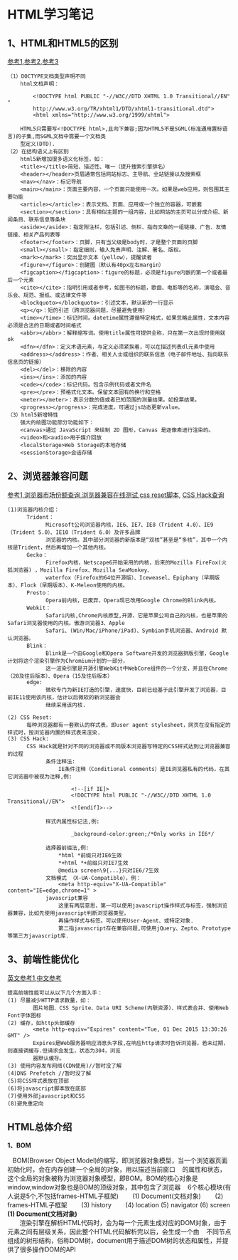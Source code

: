 
# HTML学习笔记
## 1、HTML和HTML5的区别
[参考1](http://blog.csdn.net/coco379/article/details/52938071),[参考2](http://www.duanliang920.com/learn/web/html5/230.html),[参考3](http://blog.csdn.net/zhouziyu2011/article/details/58588947)


    （1）DOCTYPE文档类型声明不同
        html文档声明：
```
        <!DOCTYPE html PUBLIC "-//W3C//DTD XHTML 1.0 Transitional//EN" "
        http://www.w3.org/TR/xhtml1/DTD/xhtml1-transitional.dtd">
        <html xmlns="http://www.w3.org/1999/xhtml">
````
        HTML5只需要写<!DOCTYPE html>,且向下兼容;因为HTML5不是SGML(标准通用置标语言)的子集,而SGML文档中需要一个文档类
        型定义(DTD).
    （2）在结构语义上有区别
        html5新增加很多语义化标签，如：
        <title></title>简短、描述性、唯一（提升搜索引擎排名）
        <header></header>页眉通常包括网站标志、主导航、全站链接以及搜索框
        <nav></nav>：标记导航
        <main></main>：页面主要内容，一个页面只能使用一次。如果是web应用，则包围其主要功能
        <article></article>：表示文档、页面、应用或一个独立的容器，可嵌套
        <section></section>：具有相似主题的一组内容，比如网站的主页可以分成介绍、新闻条目、联系信息等条块
        <aside></aside>：指定附注栏，包括引述、侧栏、指向文章的一组链接、广告、友情链接、相关产品列表等
        <footer></footer>：页脚，只有当父级是body时，才是整个页面的页脚
        <small></small>：指定细则，输入免责声明、注解、署名、版权。
        <mark></mark>：突出显示文本（yellow），提醒读者
        <figure></figure>：创建图（默认有40px左右margin）
        <figcaption></figcaption>：figure的标题，必须是figure内嵌的第一个或者最后一个元素
        <cite></cite>：指明引用或者参考，如图书的标题，歌曲、电影等的名称，演唱会、音乐会、规范、报纸、或法律文件等
        <blockquoto></blockquoto>：引述文本，默认新的一行显示
        <q></q>：短的引述（跨浏览器问题，尽量避免使用）
        <time></time>：标记时间。datetime属性遵循特定格式，如果忽略此属性，文本内容必须是合法的日期或者时间格式
        <abbr></abbr>：解释缩写词。使用title属性可提供全称，只在第一次出现时使用就ok
        <dfn></dfn>：定义术语元素，与定义必须紧挨着，可以在描述列表dl元素中使用
        <address></address>：作者、相关人士或组织的联系信息（电子邮件地址、指向联系信息页的链接）
        <del></del>：移除的内容
        <ins></ins>：添加的内容
        <code></code>：标记代码。包含示例代码或者文件名
        <pre></pre>：预格式化文本。保留文本固有的换行和空格
        <meter></meter>：表示分数的值或者已知范围的测量结果。如投票结果。
        <progress></progress>：完成进度。可通过js动态更新value。
    （3）html5新增特性
        强大的绘图功能部分功能如下：
        <canvas>通过 JavaScript 来绘制 2D 图形，Canvas 是逐像素进行渲染的。
        <video>和<audio>用于媒介回放
        <localStorage>Web Storage的本地存储
        <sessionStorage>会话存储
        
## 2、浏览器兼容问题
[参考1](https://www.cnblogs.com/zhangyongl/p/6154981.html#undefined),[浏览器市场份额查询](https://www.netmarketshare.com),[浏览器兼容在线测试](http://browsershots.org/),[css reset脚本](http://cssreset.com/),
[CSS Hack查询](http://browserhacks.com/)

    (1)浏览器内核介绍：
          Trident：
                Microsoft公司浏览器内核，IE6、IE7、IE8（Trident 4.0）、IE9（Trident 5.0）、IE10（Trident 6.0）及许多品牌
                浏览器的内核。其中部分浏览器的新版本是“双核”甚至是“多核”，其中一个内核是Trident，然后再增加一个其他内核。
          Gecko：
                Firefox内核，Netscape6开始采用的内核，后来的Mozilla FireFox(火狐浏览器) ，Mozilla Firefox、Mozilla SeaMonkey、
                waterfox（Firefox的64位开源版）、Iceweasel、Epiphany（早期版本）、Flock（早期版本）、K-Meleon使用的内核。
          Presto：
                Opera前内核，已废弃，Opera现已改用Google Chrome的Blink内核。
          Webkit：
                Safari内核,Chrome内核原型,开源，它是苹果公司自己的内核，也是苹果的Safari浏览器使用的内核。傲游浏览器3、Apple 
                Safari、(Win/Mac/iPhone/iPad)、Symbian手机浏览器、Android 默认浏览器。
          Blink：
                Blink是一个由Google和Opera Software开发的浏览器排版引擎，Google计划将这个渲染引擎作为Chromium计划的一部分，
                这一渲染引擎是开源引擎WebKit中WebCore组件的一个分支，并且在Chrome（28及往后版本）、Opera（15及往后版本）
          edge:
                微软专门为新IE打造的引擎，速度快，目前已经基于此引擎开发了浏览器，目前IE11使用该内核，估计以后微软的新浏览器会
                继续采用该内核. 
               
    (2) CSS Reset:
          每种浏览器都有一套默认的样式表，即user agent stylesheet，网页在没有指定的样式时，按浏览器内置的样式表来渲染.
    (3) CSS Hack:
          CSS Hack就是针对不同的浏览器或不同版本浏览器写特定的CSS样式达到让浏览器兼容的过程
                条件注释法:
                    IE条件注释（Conditional comments）是IE浏览器私有的代码，在其它浏览器中被视为注释,例: 
```
                    <!--[if IE]>
                    <!DOCTYPE html PUBLIC "-//W3C//DTD XHTML 1.0 Transitional//EN">
                    <![endif]>-->
```
                样式内属性标记法,例:
```
                    _background-color:green;/*Only works in IE6*/
```
                选择器前缀法,例:     
                    *html *前缀只对IE6生效
                    *+html *+前缀只对IE7生效
                    @media screen\9{...}只对IE6/7生效 
                文档模式 （X-UA-Compatible），例：
                    <meta http-equiv="X-UA-Compatible" content="IE=edge,chrome=1" >
                javascript兼容
                    这里有两层意思，第一可以使用javascript操作样式与标签，强制浏览器兼容，比如先使用javascript判断浏览器类型，
                    再操作样式与标签。可以使用User-Agent、或特定对象.
                    第二指javascript存在兼容问题,可使用jQuery、Zepto、Prototype等第三方javascript库.
## 3、前端性能优化
[英文参考1](https://developer.yahoo.com/performance/rules.html),[中文参考](http://www.cnblogs.com/developersupport/p/webpage-performance-best-practices.html)

    提高前端性能可以从以下几个方面入手：
    (1) 尽量减少HTTP请求数量，如：
            图片地图、CSS Sprite、Data URI Scheme(内联资源)、样式表合并、使用Web Font字体图标
    (2) 缓存，如http头部缓存
            <meta http-equiv="Expires" content="Tue, 01 Dec 2015 13:30:26 GMT" />
            Expires是Web服务器响应消息头字段,在响应http请求时告诉浏览器，若未过期，则直接调缓存.但请求会发生，状态为304，浏览
            器默认缓存。
    (3) 使用内容发布网络(CDN使用)//暂时没了解
    (4)DNS Prefetch //暂时没了解
    (5)将CSS样式表放在顶部
    (6)将javascript脚本放在底部
    (7)使用外部javascript和CSS
    (8)避免重定向


## HTML总体介绍

**1、BOM**

    BOM(Browser Object Model)的缩写，即浏览器对象模型，当一个浏览器页面初始化时，会在内存创建一个全局的对象，用以描述当前窗口
    的属性和状态，这个全局的对象被称为浏览器对象模型，即BOM。BOM的核心对象是window,window对象也是BOM的顶级对象，其中包含了浏览器
    6个核心模块(有人说是5个,不包括frames-HTML子框架)
        (1) Document(文档对象)
        (2) frames-HTML子框架
        (3) history
        (4) location
        (5) navigator
        (6) screen
****(1) Document(文档对象)****        
    
    渲染引擎在解析HTML代码时，会为每一个元素生成对应的DOM对象，由于元素之间有层级关系，因此整个HTML代码解析完以后，会生成一个由
    不同节点组成的树形结构，俗称DOM树，document用于描述DOM树的状态和属性，并提供了很多操作DOM的API
    
    
    
    
    
    
    
    
    
    
    
    
    
    
    
    
    
    
